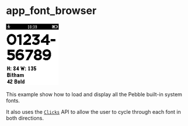 # app_font_browser

![screenshot](app_font_browser-screenshot.png)

This example show how to load and display all the Pebble built-in system fonts. 

It also uses the [`Clicks`](https://developer.getpebble.com/docs/c/group___clicks.html) API to allow the user to cycle through each font in both
directions.
